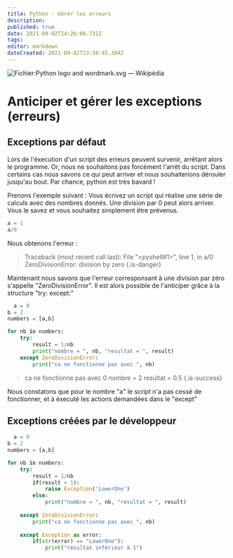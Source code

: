 ```yaml
---
title: Python - Gérer les erreurs
description: 
published: true
date: 2021-09-02T14:26:08.731Z
tags: 
editor: markdown
dateCreated: 2021-09-02T13:38:45.304Z
---
```


![Fichier:Python logo and wordmark.svg — Wikipédia](https://upload.wikimedia.org/wikipedia/commons/thumb/f/f8/Python_logo_and_wordmark.svg/1200px-Python_logo_and_wordmark.svg.png)

# Anticiper et gérer les exceptions (erreurs)
## Exceptions par défaut
Lors de l'éxecution d'un script des erreurs peuvent survenir, arrêtant alors le programme. Or, nous ne souhaitons pas forcément l'arrêt du script. Dans certains cas nous savons ce qui peut arriver et nous souhaiterions dérouler jusqu'au bout.
Par chance, python est très bavard !

Prenons l'exemple suivant :
Vous écrivez un script qui réalise une série de calculs avec des nombres donnés. Une division par 0 peut alors arriver. Vous le savez et vous souhaitez simplement être prévenus.

```python
a = 1
a/0
```
Nous obtenons l'erreur :
>Traceback (most recent call last):
  File "<pyshell#1>", line 1, in <module>
    a/0
ZeroDivisionError: division by zero
{.is-danger}
  
Maintenant nous savons que l'erreur corresponsant à une division par zéro s'appelle "ZeroDivisionError". Il est alors possible de l'anticiper grâce à la structure "try: except:"
```python
  a = 0
b = 2
numbers = [a,b]

for nb in numbers:
    try:
        result = 1/nb
        print("nombre = ", nb, "resultat = ", result)
    except ZeroDivisionError:
        print("ca ne fonctionne pas avec ", nb)
  ```
>   ca ne fonctionne pas avec  0
nombre =  2 resultat =  0.5
{.is-success}
  
  Nous constatons que pour le nombre "a" le script n'a pas cessé de fonctionner, et à éxecuté les actions demandées dans le "except"
  
##   Exceptions créées par le développeur
```python
  a = 0
b = 2
numbers = [a,b]

for nb in numbers:
    try:
        result = 1/nb
        if(result < 1):
            raise Exception('LowerOne')
        else:
            print("nombre = ", nb, "resultat = ", result)
        
    except ZeroDivisionError:
        print("ca ne fonctionne pas avec ", nb)
        
    except Exception as error:
        if(str(error) == "LowerOne"):
            print("résultat inférieur à 1")
```
              

                       

